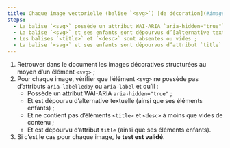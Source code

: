 ```yaml
---
title: Chaque image vectorielle (balise `<svg>`) [de décoration](#image-de-decoration), sans [légende](#legende-d-image), vérifie-t-elle ces conditions ?
steps:
  - La balise `<svg>` possède un attribut WAI-ARIA `aria-hidden="true"` ;
  - La balise `<svg>` et ses enfants sont dépourvus d’[alternative textuelle](#alternative-textuelle-image) ;
  - Les balises `<title>` et `<desc>` sont absentes ou vides ;
  - La balise `<svg>` et ses enfants sont dépourvus d’attribut `title`.
---
```


1. Retrouver dans le document les images décoratives structurées au moyen d’un élément `<svg>` ;
2. Pour chaque image, vérifier que l’élément `<svg>` ne possède pas d’attributs `aria-labelledby` ou `aria-label` et qu’il :
   - Possède un attribut WAI-ARIA `aria-hidden="true"` ;
   - Et est dépourvu d’alternative textuelle (ainsi que ses éléments enfants) ;
   - Et ne contient pas d’éléments `<title>` et `<desc>` à moins que vides de contenu ;
   - Et est dépourvu d’attribut `title` (ainsi que ses éléments enfants).
3. Si c’est le cas pour chaque image, **le test est validé**.
